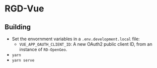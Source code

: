 # RGD-Vue

## Building
* Set the envornment variables in a `.env.development.local` file:
  * `VUE_APP_OAUTH_CLIENT_ID`: A new OAuth2 public client ID, from an instance of `RD-OpenGeo`.
* `yarn`
* `yarn serve`
